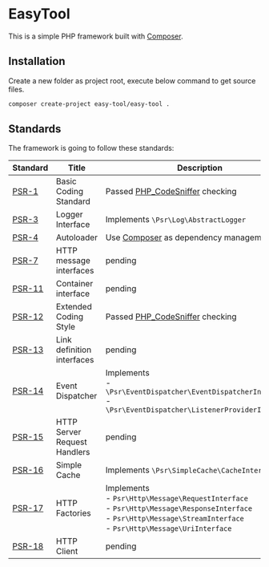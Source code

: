 # EasyTool

This is a simple PHP framework built with [Composer](https://getcomposer.org/).

## Installation

Create a new folder as project root, execute below command to get source files.

```sh
composer create-project easy-tool/easy-tool .
```

## Standards

The framework is going to follow these standards:

|Standard|Title|Description|
|---|---|---|
|[PSR-1](https://www.php-fig.org/psr/psr-1/)|Basic Coding Standard|Passed [PHP_CodeSniffer](https://github.com/squizlabs/php_codesniffer) checking|
|[PSR-3](https://www.php-fig.org/psr/psr-3/)|Logger Interface|Implements `\Psr\Log\AbstractLogger`|
|[PSR-4](https://www.php-fig.org/psr/psr-4/)|Autoloader|Use [Composer](https://getcomposer.org/) as dependency management|
|[PSR-7](https://www.php-fig.org/psr/psr-7/)|HTTP message interfaces|pending|
|[PSR-11](https://www.php-fig.org/psr/psr-11/)|Container interface|pending|
|[PSR-12](https://www.php-fig.org/psr/psr-12/)|Extended Coding Style|Passed [PHP_CodeSniffer](https://github.com/squizlabs/php_codesniffer) checking|
|[PSR-13](https://www.php-fig.org/psr/psr-13/)|Link definition interfaces|pending|
|[PSR-14](https://www.php-fig.org/psr/psr-14/)|Event Dispatcher|Implements<br/>- `\Psr\EventDispatcher\EventDispatcherInterface`<br/>-  `\Psr\EventDispatcher\ListenerProviderInterface`|
|[PSR-15](https://www.php-fig.org/psr/psr-15/)|HTTP Server Request Handlers|pending|
|[PSR-16](https://www.php-fig.org/psr/psr-16/)|Simple Cache|Implements `\Psr\SimpleCache\CacheInterface`|
|[PSR-17](https://www.php-fig.org/psr/psr-17/)|HTTP Factories|Implements<br/>- `Psr\Http\Message\RequestInterface`<br/>- `Psr\Http\Message\ResponseInterface`<br/>- `Psr\Http\Message\StreamInterface`<br/>- `Psr\Http\Message\UriInterface`|
|[PSR-18](https://www.php-fig.org/psr/psr-18/)|HTTP Client|pending|
